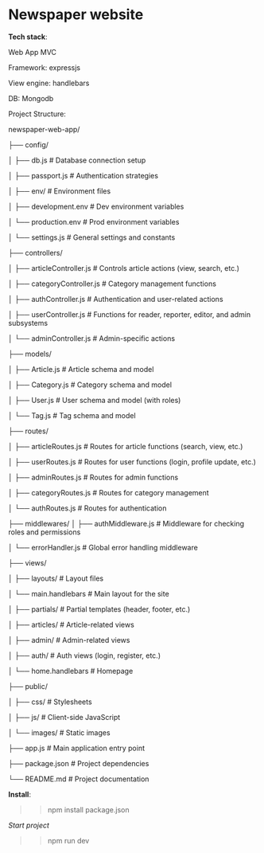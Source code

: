 # Newspaper website 

**Tech stack**:

Web App MVC

Framework: expressjs

View engine: handlebars

DB: Mongodb

Project Structure:

newspaper-web-app/

├── config/

│   ├── db.js                  # Database connection setup

│   ├── passport.js            # Authentication strategies

│   ├── env/                   # Environment files

│       ├── development.env    # Dev environment variables

│       └── production.env     # Prod environment variables

│   └── settings.js            # General settings and constants

├── controllers/

│   ├── articleController.js   # Controls article actions (view, search, etc.)

│   ├── categoryController.js  # Category management functions

│   ├── authController.js      # Authentication and user-related actions

│   ├── userController.js      # Functions for reader, reporter, editor, and admin subsystems

│   └── adminController.js     # Admin-specific actions

├── models/

│   ├── Article.js             # Article schema and model

│   ├── Category.js            # Category schema and model

│   ├── User.js                # User schema and model (with roles)

│   └── Tag.js                 # Tag schema and model

├── routes/

│   ├── articleRoutes.js       # Routes for article functions (search, view, etc.)

│   ├── userRoutes.js          # Routes for user functions (login, profile update, etc.)

│   ├── adminRoutes.js         # Routes for admin functions

│   ├── categoryRoutes.js      # Routes for category management

│   └── authRoutes.js          # Routes for authentication

├── middlewares/
│   ├── authMiddleware.js      # Middleware for checking roles and permissions

│   └── errorHandler.js        # Global error handling middleware

├── views/

│   ├── layouts/               # Layout files

│       └── main.handlebars    # Main layout for the site

│   ├── partials/              # Partial templates (header, footer, etc.)

│   ├── articles/              # Article-related views

│   ├── admin/                 # Admin-related views

│   ├── auth/                  # Auth views (login, register, etc.)

│   └── home.handlebars        # Homepage

├── public/

│   ├── css/                   # Stylesheets

│   ├── js/                    # Client-side JavaScript

│   └── images/                # Static images

├── app.js                     # Main application entry point

├── package.json               # Project dependencies

└── README.md                  # Project documentation

**Install**:
>> npm install package.json

*Start project*

>> npm run dev
